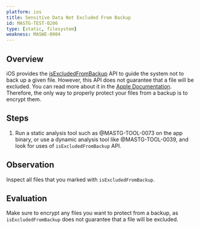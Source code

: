 ```yaml
---
platform: ios
title: Sensitive Data Not Excluded From Backup
id: MASTG-TEST-0206
type: [static, filesystem]
weakness: MASWE-0004
---
```


## Overview

iOS provides the [isExcludedFromBackup](https://developer.apple.com/documentation/foundation/urlresourcevalues/1780002-isexcludedfrombackup) API to guide the system not to back up a given file. However, this API does not guarantee that a file will be excluded. You can read more about it in the [Apple Documentation](https://developer.apple.com/documentation/foundation/optimizing_your_app_s_data_for_icloud_backup/). Therefore, the only way to properly protect your files from a backup is to encrypt them.

## Steps

1. Run a static analysis tool such as @MASTG-TOOL-0073 on the app binary, or use a dynamic analysis tool like @MASTG-TOOL-0039, and look for uses of `isExcludedFromBackup` API.


## Observation

Inspect all files that you marked with `isExcludedFromBackup`.

## Evaluation

Make sure to encrypt any files you want to protect from a backup, as `isExcludedFromBackup` does not guarantee that a file will be excluded.
